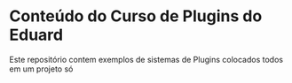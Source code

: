 # Conteúdo do Curso de Plugins do Eduard
Este repositório contem exemplos de sistemas de Plugins colocados todos em um projeto só
